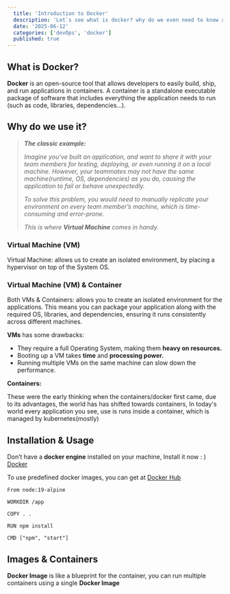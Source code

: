 ```yaml
---
  title: 'Introduction to Docker'
  description: 'Let`s see what is docker? why do we even need to know about it?'
  date: '2025-06-12'
  categories: ['devOps', 'docker']
  published: true
---
```


<script>
  import VirtualMachine from '$lib/components/roughjs/virtual-machine.svelte';
  import Container from '$lib/components/roughjs/container.svelte';
</script>

## What is Docker?

**Docker** is an open-source tool that allows developers to easily build, ship, and run applications in containers. A container is a standalone executable package of software that includes everything the application needs to run (such as code, libraries, dependencies...).

## Why do we use it?

> **_The classic example:_**
>
> _Imagine you’ve built an application, and want to share it with your team members for testing, deploying, or even running it on a local machine. However, your teammates may not have the same machine(runtime, OS, dependencies) as you do, causing the application to fail or behave unexpectedly._
>
> _To solve this problem, you would need to manually replicate your environment on every team member’s machine, which is time-consuming and error-prone._
>
> _This is where **Virtual Machine** comes in handy._

### Virtual Machine (VM)

Virtual Machine: allows us to create an isolated environment, by placing a hypervisor on top of the System OS.

<VirtualMachine/>

### Virtual Machine (VM) & Container

Both VMs & Containers: allows you to create an isolated environment for the applications. This means you can package your application along with the required OS, libraries, and dependencies, ensuring it runs consistently across different machines.

**VMs** has some drawbacks:

- They require a full Operating System, making them **heavy on resources.**
- Booting up a VM takes **time** and **processing power.**
- Running multiple VMs on the same machine can slow down the performance.

**Containers:**

<Container/>

<!-- ![dc501852-1f9a-44d8-83ef-37651e229f31.jpg](attachment:1f01b37b-64d4-4e56-aade-6e7f5e6bc52a:dc501852-1f9a-44d8-83ef-37651e229f31.jpg) -->

These were the early thinking when the containers/docker first came, due to its advantages, the world has has shifted towards containers, In today's world every application you see, use is runs inside a container, which is managed by kubernetes(mostly)

## Installation & Usage

Don’t have a **docker engine** installed on your machine, Install it now : ) [Docker](https://docker.com/)

To use predefined docker images, you can get at [Docker Hub](https://hub.docker.com/)

```docker
From node:19-alpine

WORKDIR /app

COPY . .

RUN npm install

CMD ["npm", "start"]
```

## Images & Containers

**Docker Image** is like a blueprint for the container, you can run multiple containers using a single **Docker Image**
